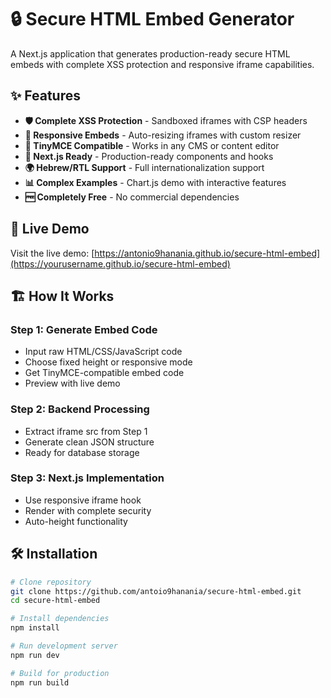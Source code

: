 # 🔒 Secure HTML Embed Generator

A Next.js application that generates production-ready secure HTML embeds with complete XSS protection and responsive iframe capabilities.

## ✨ Features

- **🛡️ Complete XSS Protection** - Sandboxed iframes with CSP headers
- **📏 Responsive Embeds** - Auto-resizing iframes with custom resizer
- **🎯 TinyMCE Compatible** - Works in any CMS or content editor
- **🚀 Next.js Ready** - Production-ready components and hooks
- **🌍 Hebrew/RTL Support** - Full internationalization support
- **📊 Complex Examples** - Chart.js demo with interactive features
- **🆓 Completely Free** - No commercial dependencies

## 🚀 Live Demo

Visit the live demo: [https://antonio9hanania.github.io/secure-html-embed](https://yourusername.github.io/secure-html-embed)

## 🏗️ How It Works

### Step 1: Generate Embed Code

- Input raw HTML/CSS/JavaScript code
- Choose fixed height or responsive mode
- Get TinyMCE-compatible embed code
- Preview with live demo

### Step 2: Backend Processing

- Extract iframe src from Step 1
- Generate clean JSON structure
- Ready for database storage

### Step 3: Next.js Implementation

- Use responsive iframe hook
- Render with complete security
- Auto-height functionality

## 🛠️ Installation

```bash
# Clone repository
git clone https://github.com/antoio9hanania/secure-html-embed.git
cd secure-html-embed

# Install dependencies
npm install

# Run development server
npm run dev

# Build for production
npm run build
```
